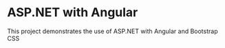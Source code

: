 # ASP.NET with Angular

This project demonstrates the use of ASP.NET with Angular and Bootstrap CSS
